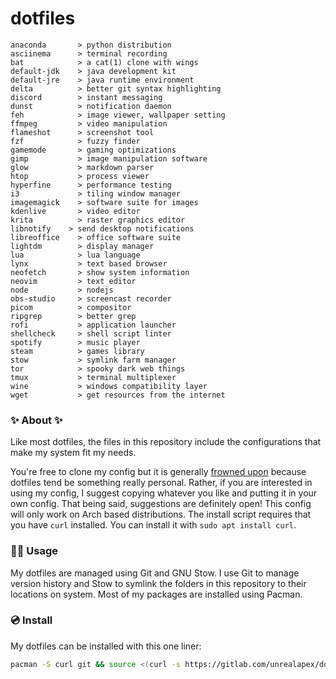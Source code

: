 # dotfiles

<!-- todo: insert image of rice here -->
```
anaconda       > python distribution
asciinema      > terminal recording
bat            > a cat(1) clone with wings
default-jdk    > java development kit
default-jre    > java runtime environment
delta          > better git syntax highlighting
discord        > instant messaging 
dunst          > notification daemon
feh            > image viewer, wallpaper setting
ffmpeg         > video manipulation
flameshot      > screenshot tool
fzf            > fuzzy finder 
gamemode       > gaming optimizations 
gimp           > image manipulation software
glow           > markdown parser
htop           > process viewer
hyperfine      > performance testing
i3             > tiling window manager
imagemagick    > software suite for images
kdenlive       > video editor
krita          > raster graphics editor
libnotify    > send desktop notifications
libreoffice    > office software suite
lightdm        > display manager
lua            > lua language
lynx           > text based browser
neofetch       > show system information
neovim         > text editor
node           > nodejs
obs-studio     > screencast recorder
picom          > compositor
ripgrep        > better grep
rofi           > application launcher
shellcheck     > shell script linter
spotify        > music player
steam          > games library
stow           > symlink farm manager
tor            > spooky dark web things
tmux           > terminal multiplexer
wine           > windows compatibility layer
wget           > get resources from the internet
```

### ✨ About ✨
Like most dotfiles, the files in this repository include the configurations that make my system fit my needs.

You're free to clone my config but it is generally [frowned upon](https://www.anishathalye.com/2014/08/03/managing-your-dotfiles/#dotfiles-are-not-meant-to-be-forked) because dotfiles tend be something really personal. Rather, if you are interested in using my config, I suggest copying whatever you like and putting it in your own config.
That being said, suggestions are definitely open! This config will only work on Arch based distributions. The install script requires that you have `curl` installed. You can install it with `sudo apt install curl`.


### 👨‍💻 Usage
My dotfiles are managed using Git and GNU Stow. I use Git to manage version history and Stow to symlink the folders in this repository to their locations on system. Most of my packages are installed using Pacman.

### 💿 Install
My dotfiles can be installed with this one liner:

```sh
pacman -S curl git && source <(curl -s https://gitlab.com/unrealapex/dotfiles/-/raw/arch/install.sh)
```
